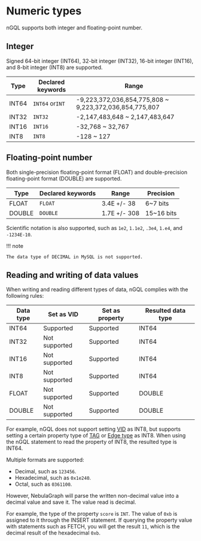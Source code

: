 # Numeric types

nGQL supports both integer and floating-point number.

## Integer

Signed 64-bit integer (INT64), 32-bit integer (INT32), 16-bit integer (INT16), and 8-bit integer (INT8) are supported.

| Type | Declared keywords | Range |
|-|-|-|
| INT64 | `INT64` or`INT` | -9,223,372,036,854,775,808 ~ 9,223,372,036,854,775,807 |
| INT32 | `INT32` | -2,147,483,648 ~ 2,147,483,647 |
| INT16 | `INT16` | -32,768 ~ 32,767 |
| INT8 | `INT8` | -128 ~ 127 |

## Floating-point number

Both single-precision floating-point format (FLOAT) and double-precision floating-point format (DOUBLE) are supported.

| Type | Declared keywords | Range | Precision |
|-|-|-|-|
| FLOAT | `FLOAT` | 3.4E +/- 38 | 6~7 bits |
| DOUBLE | `DOUBLE` | 1.7E +/- 308 | 15~16 bits |

Scientific notation is also supported, such as `1e2`, `1.1e2`, `.3e4`, `1.e4`, and `-1234E-10`.

!!! note

    The data type of DECIMAL in MySQL is not supported.

## Reading and writing of data values

When writing and reading different types of data, nGQL complies with the following rules:

| Data type | Set as VID | Set as property | Resulted data type |
|-|-|-|-|
| INT64 | Supported | Supported | INT64 |
| INT32 | Not supported | Supported | INT64 |
| INT16 | Not supported | Supported | INT64 |
| INT8 | Not supported| Supported | INT64 |
| FLOAT | Not supported | Supported | DOUBLE |
| DOUBLE | Not supported | Supported | DOUBLE |

For example, nGQL does not support setting [VID](../../1.introduction/3.vid.md) as INT8, but supports setting a certain property type of [TAG](../10.tag-statements/1.create-tag.md) or [Edge type](../11.edge-type-statements/1.create-edge.md) as INT8. When using the nGQL statement to read the property of INT8, the resulted type is INT64.

Multiple formats are supported:

- Decimal, such as `123456`.
- Hexadecimal, such as `0x1e240`.
- Octal, such as `0361100`.

However, NebulaGraph will parse the written non-decimal value into a decimal value and save it. The value read is decimal.

For example, the type of the property `score` is `INT`. The value of `0xb` is assigned to it through the INSERT statement. If querying the property value with statements such as FETCH, you will get the result `11`, which is the decimal result of the hexadecimal `0xb`.
